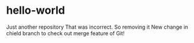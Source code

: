 # hello-world
Just another repository
That was incorrect. So removing it
New change in chield branch to check out merge feature of Git!
